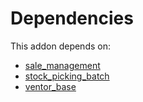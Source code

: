 # Dependencies

This addon depends on:

- [sale_management](https://github.com/bringout/oca-ocb-sale/tree/3e269fa48ad4d81d3305977a3a962b1dc0f75ef3/odoo-bringout-oca-ocb-sale_management)
- [stock_picking_batch](https://github.com/bringout/oca-ocb-warehouse/tree/9281cf64e8c89d4224a778a2e3c7eefc255a1add/odoo-bringout-oca-ocb-stock_picking_batch)
- [ventor_base](https://github.com/bringout/ventor/tree/7a9789b0fb445dcc62558aa91c724862e86dc29a/odoo-bringout-ventor-ventor_base)
